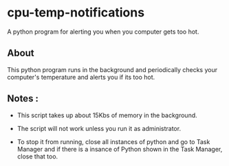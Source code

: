 # cpu-temp-notifications
A python program for alerting you when you computer gets too hot.

## About

This python program runs in the background and periodically checks your computer's temperature and alerts you if its too hot.

## Notes :

- This script takes up about 15Kbs of memory in the background.

- The script will not work unless you run it as administrator.

- To stop it from running, close all instances of python and go to Task Manager and if there is a insance of Python shown in the Task Manager, close that too.
